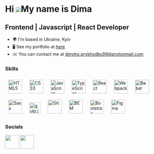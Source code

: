Hi ![](https://user-images.githubusercontent.com/18350557/176309783-0785949b-9127-417c-8b55-ab5a4333674e.gif)My name is Dima
============================================================================================================================

Frontend | Javascript | React Developer
---------------------------------------

*   🌍  I'm based in Ukraine, Kyiv
*   🖥️  See my portfolio at [here](http://195.189.227.45:3300/)
*   ✉️  You can contact me at [dmytro.prykhodko99@protonmail.com](mailto:dmytro.prykhodko99@protonmail.com)

### Skills 
<p align="left">
<a href="https://developer.mozilla.org/en-US/docs/Glossary/HTML5" target="_blank" rel="noreferrer"><img style="margin:10px" src="https://raw.githubusercontent.com/danielcranney/readme-generator/main/public/icons/skills/html5-colored.svg" width="45" height="45" alt="HTML5" /></a>
<a href="https://www.w3.org/TR/CSS/#css" target="_blank" rel="noreferrer"><img style="margin: 10px" src="https://raw.githubusercontent.com/danielcranney/readme-generator/main/public/icons/skills/css3-colored.svg" width="45" height="45" alt="CSS3" /></a>
<a href="https://developer.mozilla.org/en-US/docs/Web/JavaScript" target="_blank" rel="noreferrer"><img style="margin: 10px"  src="https://raw.githubusercontent.com/danielcranney/readme-generator/main/public/icons/skills/javascript-colored.svg" width="45" height="45"alt="JavaScript" /></a>
<a href="https://www.typescriptlang.org/" target="_blank" rel="noreferrer"><img style="margin: 10px" src="https://raw.githubusercontent.com/danielcranney/readme-generator/main/public/icons/skills/typescript-colored.svg" width="45" height="45" alt="TypeScript" /></a>
<a href="https://reactjs.org/" target="_blank" rel="noreferrer"><img style="margin: 10px" src="https://raw.githubusercontent.com/danielcranney/readme-generator/main/public/icons/skills/react-colored.svg" width="45" height="45" alt="React" /></a>
<a href="https://webpack.js.org/" target="_blank" rel="noreferrer"><img style="margin: 10px" src="https://raw.githubusercontent.com/danielcranney/readme-generator/main/public/icons/skills/webpack-colored.svg" width="45" height="45" alt="Webpack" /></a>
<a href="https://babeljs.io/" target="_blank" rel="noreferrer"><img style="margin: 10px" src="https://raw.githubusercontent.com/danielcranney/readme-generator/main/public/icons/skills/babel-colored.svg" width="45" height="45" alt="Babel" /></a>
<a href="https://sass-lang.com/" target="_blank" rel="noreferrer"><img style="margin: 10px" src="https://raw.githubusercontent.com/danielcranney/readme-generator/main/public/icons/skills/sass-colored.svg" width="45" height="45" alt="Sass" /></a>
<a href="https://gulpjs.com/" target="_blank"><img style="margin: 10px" src="https://profilinator.rishav.dev/skills-assets/gulp-plain.svg" alt="gulp.js" width="36" height="36" /></a>  
<a href="https://git-scm.com/" target="_blank" rel="noreferrer"><img style="margin: 10px" src="https://raw.githubusercontent.com/danielcranney/readme-generator/main/public/icons/skills/git-colored.svg" width="45" height="45" alt="Git" /></a>
<a href="http://getbem.com/" target="_blank"><img style="margin: 10px" style="margin: 10px" src="https://profilinator.rishav.dev/skills-assets/bem.svg" alt="BEM" width="45" height="45" /></a>  
<a href="https://getbootstrap.com/" target="_blank" rel="noreferrer"><img style="margin: 10px" src="https://raw.githubusercontent.com/danielcranney/readme-generator/main/public/icons/skills/bootstrap-colored.svg" width="45" height="45" alt="Bootstrap" /></a>
<a href="https://www.figma.com/" target="_blank" rel="noreferrer"><img style="margin: 10px" src="https://raw.githubusercontent.com/danielcranney/readme-generator/main/public/icons/skills/figma-colored.svg" width="45" height="45" alt="Figma" /></a>
</p>
                     

### Socials
<p align="left"> <a href="https://www.github.com/DmytroPrykhodk0" target="_blank" rel="noreferrer"><img src="https://raw.githubusercontent.com/danielcranney/readme-generator/main/public/icons/socials/github.svg" width="45" height="45" /></a> 
<a href="https://www.linkedin.com/in/dmytro-prykhodko/" target="_blank" rel="noreferrer"><img src="https://raw.githubusercontent.com/danielcranney/readme-generator/main/public/icons/socials/linkedin.svg" width="45" height="45" /></a>

</p>
